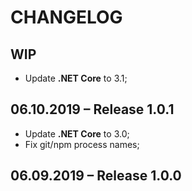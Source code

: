 # CHANGELOG

## WIP

- Update **.NET Core** to 3.1;

## 06.10.2019 – Release 1.0.1

- Update **.NET Core** to 3.0;
- Fix git/npm process names;

## 06.09.2019 – Release 1.0.0